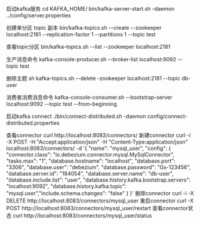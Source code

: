 启动kafka服务
cd KAFKA_HOME/
bin/kafka-server-start.sh -daemon ../config/server.properties

创建单分区 topic 副本
bin/kafka-topics.sh --create --zookeeper localhost:2181 --replication-factor 1 --partitions 1 --topic test

查看topic分区
bin/kafka-topics.sh --list --zookeeper localhost:2181

生产消息命令
kafka-console-producer.sh --broker-list localhost:9092 --topic test

删除主题
sh kafka-topics.sh --delete -zookeeper localhost:2181 --topic db-user

消费者消费消息命令
kafka-console-consumer.sh --bootstrap-server localhost:9092 --topic test --from-beginning


启动kafka connect
./bin/connect-distributed.sh -daemon config/connect-distributed.properties



查看connector
curl http://localhost:8083/connectors/
新建connector
curl -i -X POST -H "Accept:application/json" -H "Content-Type:application/json" localhost:8083/connectors/ -d '{ "name": "mysql_user", "config": { "connector.class": "io.debezium.connector.mysql.MySqlConnector", "tasks.max": "1", "database.hostname": "localhost", "database.port": "3306", "database.user": "debezium", "database.password": "Gx-123456", "database.server.id": "184054", "database.server.name": "db-user", "database.include.list": "user", "database.history.kafka.bootstrap.servers": "localhost:9092", "database.history.kafka.topic": "mysql.user","include.schema.changes": "false" } }'
删除connector
curl -i -X DELETE http://localhost:8083/connectors/mysql_user
重启connector
curl -X POST http://localhost:8083/connectors/mysql_user/restart
查看connector状态
curl http://localhost:8083/connectors/mysql_user/status







